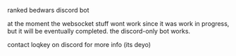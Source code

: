 ranked bedwars discord bot

at the moment the websocket stuff wont work since it was work in progress, but it will be eventually completed. the discord-only bot works. 

contact loqkey on discord for more info (its deyo)

